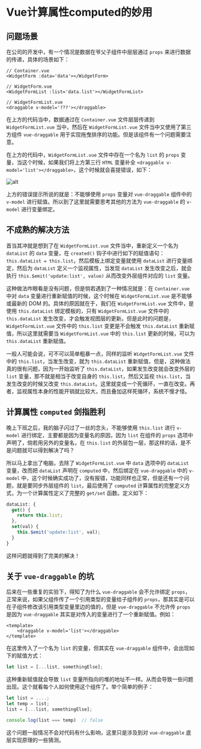 # Vue计算属性computed的妙用

## 问题场景

在公司的开发中，有一个情况是数据在爷父子组件中层层通过 `props` 来进行数据的传递，具体的场景如下：

```vue
// Container.vue
<WidgetForm :data='data'></WidgetForm>

// WidgetForm.vue
<WidgetFormList :list='data.list'></WidgetFormList>

// WidgetFormList.vue
<draggable v-model='???'></draggable>
```

在上方的代码当中，数据通过在 `Container.vue` 文件层层传递到 `WidgetFormList.vue` 当中，然后在 `WidgetFormList.vue` 文件当中又使用了第三方组件 `vue-draggable` 用于实现拖曳排序的功能。但是该组件有一个问题需要注意。

在上方的代码中，`WidgetFormList.vue` 文件中存在一个名为 `list` 的 `props` 变量，当这个时候，如果我们将上方第三行 `HTML` 变量补全 `<draggable v-model='list'></draggable>`，这个时候就会喜提错误，如下：

![alt](https://cdn.jsdelivr.net/gh/LauGaHo/blog-img@master/uPic/BkLaql.png)

上方的错误提示所说的就是：不能够使用 `props` 变量对 `vue-draggable` 组件中的 `v-model` 进行赋值。所以到了这里就需要思考其他的方法为 `vue-draggable` 的 `v-model` 进行变量绑定。

## 不成熟的解决方法

首当其冲就是想到了在 `WidgetFormList.vue` 文件当中，重新定义一个名为 `dataList` 的 `data` 变量，在 `created()` 钩子中进行如下的赋值语句：`this.dataList = this.list`，然后模板上绑定变量就使用 `dataList` 进行变量绑定，然后为 `dataList` 定义一个监视属性，当发现 `dataList` 发生改变之后，就会执行 `this.$emit('update:list', value)` 从而改变外层组件对应的 `list` 变量。

这种做法咋眼看是没有问题，但是倘若遇到了一种情况就是：在 `Container.vue` 中对 `data` 变量进行重新赋值的时候，这个时候在 `WidgetFormList.vue` 是不能够或最新的 DOM 的。具体的原因就在于，我们在 `WidgetFormList.vue` 文件中，是使用 `this.dataList` 绑定模板的，只有 `WidgetFormList.vue` 文件中的 `this.dataList` 发生改变，才会触发视图层的更新。但是此时的问题是，`WidgetFormList.vue` 文件中的 `this.list` 变更是不会触发 `this.dataList` 重新赋值，所以这里就需要当 `WidgetFormList.vue` 中的 `this.list` 更新的时候，可以为 `this.dataList` 重新赋值。

一般人可能会说，可不可以简单粗暴一点，同样的监听 `WidgetFormList.vue` 文件中的 `this.list`，当发生改变，就为 `this.dataList` 重新赋值，但是，这种做法真的很有问题，因为一开始监听了 `this.dataList`，如果发生改变就会改变外层的 `list` 变量，那不就是相当于改变自身的 `this.list`，然后又监视 `this.list`，当发生改变的时候又改变 `this.dataList`。这里就变成一个死循环，一直在改变。再者，监视属性本身的性能开销就比较大，而且叠加这样死循环，系统不慢才怪。

## 计算属性 `computed` 剑指胜利

晚上下班之后，我的脑子闪过了一丝的念头，不能够使用 `this.list` 进行 `v-model` 进行绑定，主要都是因为变量名的原因，因为 `list` 在组件的 `props` 选项中声明了，倘若用另外的变量名，在 `this.list` 的外层包一层，那这样的话，是不是问题就可以得到解决了吗？

所以马上拿出了电脑，去除了 `WidgetFormList.vue` 中 `data` 选项中的 `dataList` 变量，改而把 `dataList` 声明在 `computed` 中，然后绑定在 `vue-draggable` 中的 `v-model` 中，这个时候确实成功了，没有报错，功能同样也正常，但是还有一个问题，就是要同步外层组件的 `list`，最后使用了 `computed` 计算属性的完整定义方式，为一个计算属性定义了完整的 `get/set` 函数。定义如下：

```javascript
dataList: {
  get() {
    return this.list;
  },
  set(val) {
    this.$emit('update:list', val);
  }
}
```

这样问题就得到了完美的解决！

## 关于 `vue-draggable` 的坑

后来在一些重复的实验下，得知了为什么 `vue-draggable` 会不允许绑定 `props`，正常来说，如果父组件传了一个引用类型的变量给子组件的 `props`，那其实是可以在子组件修改该引用类型变量里边的值的，但是 `vue-draggable` 不允许传 `props` 是因为 `vue-draggable` 其实是对传入的变量进行了一个重新赋值。例如：

```vue
<template>
	<draggable v-model='list'></draggable>
</template>
```

在这里传入了一个名为 `list` 的变量，但其实在 `vue-draggable` 组件中，会出现如下的赋值方式：

```javascript
let list = [...list, somethingElse];
```

这种重新赋值就会导致 `list` 变量所指向的堆的地址不一样。从而会导致一些问题出现。这个就看每个人如何使用这个组件了。举个简单的例子：

```javascript
let list = ....;
let temp = list;
list = [...list, somethingElse];

console.log(list === temp)	// false
```

这个问题一般情况不会对代码有什么影响，这里只是涉及到对 `vue-draggable` 底层实现原理的一些猜测。

